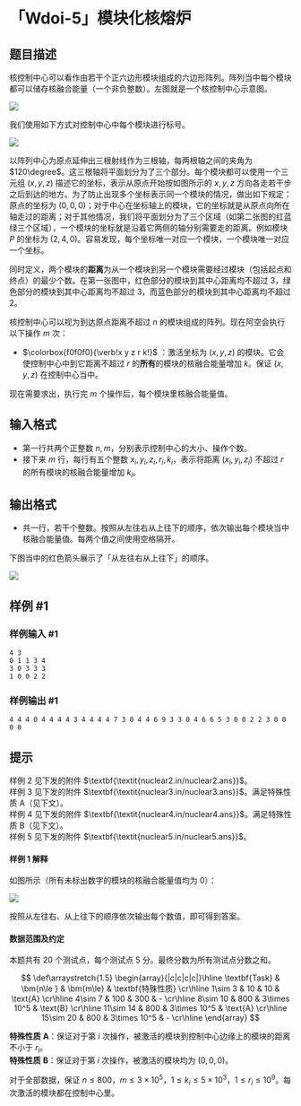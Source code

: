 # 「Wdoi-5」模块化核熔炉

## 题目描述

核控制中心可以看作由若干个正六边形模块组成的六边形阵列。阵列当中每个模块都可以储存核融合能量（一个非负整数）。左图就是一个核控制中心示意图。

![](https://cdn.luogu.com.cn/upload/image_hosting/78y7b98x.png)

我们使用如下方式对控制中心中每个模块进行标号。

![](https://cdn.luogu.com.cn/upload/image_hosting/9ffz2m5o.png)

以阵列中心为原点延伸出三根射线作为三根轴，每两根轴之间的夹角为 $120\degree$。这三根轴将平面划分为了三个部分。每个模块都可以使用一个三元组 $(x,y,z)$ 描述它的坐标，表示从原点开始按如图所示的 $x,y,z$ 方向各走若干步之后到达的地方。为了防止出现多个坐标表示同一个模块的情况，做出如下规定：原点的坐标为 $(0,0,0)$；对于中心在坐标轴上的模块，它的坐标就是从原点向所在轴走过的距离；对于其他情况，我们将平面划分为了三个区域（如第二张图的红蓝绿三个区域），一个模块的坐标就是沿着它两侧的轴分别需要走的距离。例如模块 $P$ 的坐标为 $(2,4,0)$。容易发现，每个坐标唯一对应一个模块，一个模块唯一对应一个坐标。

同时定义，两个模块的**距离**为从一个模块到另一个模块需要经过模块（包括起点和终点）的最少个数。在第一张图中，红色部分的模块到其中心距离均不超过 $3$，绿色部分的模块到其中心距离均不超过 $3$，而蓝色部分的模块到其中心距离均不超过 $2$。

核控制中心可以视为到达原点距离不超过 $n$ 的模块组成的阵列。现在阿空会执行以下操作 $m$ 次：

- $\colorbox{f0f0f0}{\verb!x y z r k!}$ ：激活坐标为 $(x,y,z)$ 的模块。它会使控制中心中到它距离不超过 $r$ 的**所有**的模块的核融合能量增加 $k$。保证 $(x,y,z)$ 在控制中心当中。

现在需要求出，执行完 $m$ 个操作后，每个模块里核融合能量值。

## 输入格式

- 第一行共两个正整数 $n,m$，分别表示控制中心的大小、操作个数。
- 接下来 $m$ 行，每行有五个整数 $x_i,y_i,z_i,r_i,k_i$，表示将距离 $(x_i,y_i,z_i)$ 不超过 $r$ 的所有模块的核融合能量增加 $k_i$。

## 输出格式

- 共一行，若干个整数。按照从左往右从上往下的顺序，依次输出每个模块当中核融合能量值。每两个值之间使用空格隔开。

下图当中的红色箭头展示了「从左往右从上往下」的顺序。

![](https://cdn.luogu.com.cn/upload/image_hosting/vziqfo7l.png)

## 样例 #1

### 样例输入 #1
```
4 3
0 1 1 3 4
3 0 3 3 3
1 0 0 2 2
```

### 样例输出 #1

```
4 4 4 0 4 4 4 4 3 4 4 4 4 7 3 0 4 4 6 9 3 3 0 4 6 6 5 3 0 0 2 2 3 0 0 0 0
```

## 提示

样例 $2$ 见下发的附件 $\textbf{\textit{nuclear2.in/nuclear2.ans}}$。  
样例 $3$ 见下发的附件 $\textbf{\textit{nuclear3.in/nuclear3.ans}}$。满足特殊性质 $\text{A}$（见下文）。  
样例 $4$ 见下发的附件 $\textbf{\textit{nuclear4.in/nuclear4.ans}}$。满足特殊性质 $\text{B}$（见下文）。  
样例 $5$ 见下发的附件 $\textbf{\textit{nuclear5.in/nuclear5.ans}}$。

#### 样例 1 解释

如图所示（所有未标出数字的模块的核融合能量值均为 $0$）：

![](https://cdn.luogu.com.cn/upload/image_hosting/6y7bm2eb.png)



按照从左往右、从上往下的顺序依次输出每个数值，即可得到答案。

#### 数据范围及约定

本题共有 $20$ 个测试点，每个测试点 $5$ 分。最终分数为所有测试点分数之和。

$$
\def\arraystretch{1.5}
\begin{array}{|c|c|c|c|}\hline
\textbf{Task} & \bm{n\le } & \bm{m\le} & \textbf{特殊性质} \cr\hline
1\sim 3 & 10 & 10 & \text{A} \cr\hline
4\sim 7 & 100 & 300 & - \cr\hline
8\sim 10 & 800 & 3\times 10^5 & \text{B} \cr\hline
11\sim 14 & 800 & 3\times 10^5 & \text{A} \cr\hline
15\sim 20 & 800 & 3\times 10^5 & - \cr\hline
\end{array}
$$

**特殊性质** $\textbf{A}$：保证对于第 $i$ 次操作，被激活的模块到控制中心边缘上的模块的距离不小于 $r_i$。  
**特殊性质** $\textbf{B}$：保证对于第 $i$ 次操作，被激活的模块均为 $(0,0,0)$。

对于全部数据，保证 $n\le 800$，$m\le 3\times 10^5$，$1\le k_i\le 5\times 10^3$，$1\le r_i\le 10^9$。每次激活的模块都在控制中心里。

